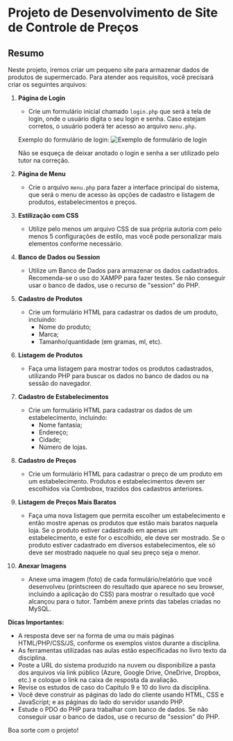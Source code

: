 # **Projeto de Desenvolvimento de Site de Controle de Preços**

## **Resumo**

Neste projeto, iremos criar um pequeno site para armazenar dados de produtos de supermercado. Para atender aos requisitos, você precisará criar os seguintes arquivos:

1. **Página de Login**
   - Crie um formulário inicial chamado `login.php` que será a tela de login, onde o usuário digita o seu login e senha. Caso estejam corretos, o usuário poderá ter acesso ao arquivo `menu.php`.

   Exemplo do formulário de login:
   ![Exemplo de formulário de login](https://exemplo/imagem.png)

   Não se esqueça de deixar anotado o login e senha a ser utilizado pelo tutor na correção.

2. **Página de Menu**
   - Crie o arquivo `menu.php` para fazer a interface principal do sistema, que será o menu de acesso às opções de cadastro e listagem de produtos, estabelecimentos e preços.

3. **Estilização com CSS**
   - Utilize pelo menos um arquivo CSS de sua própria autoria com pelo menos 5 configurações de estilo, mas você pode personalizar mais elementos conforme necessário.

4. **Banco de Dados ou Session**
   - Utilize um Banco de Dados para armazenar os dados cadastrados. Recomenda-se o uso do XAMPP para fazer testes. Se não conseguir usar o banco de dados, use o recurso de "session" do PHP.

5. **Cadastro de Produtos**
   - Crie um formulário HTML para cadastrar os dados de um produto, incluindo:
     - Nome do produto;
     - Marca;
     - Tamanho/quantidade (em gramas, ml, etc).

6. **Listagem de Produtos**
   - Faça uma listagem para mostrar todos os produtos cadastrados, utilizando PHP para buscar os dados no banco de dados ou na sessão do navegador.

7. **Cadastro de Estabelecimentos**
   - Crie um formulário HTML para cadastrar os dados de um estabelecimento, incluindo:
     - Nome fantasia;
     - Endereço;
     - Cidade;
     - Número de lojas.

8. **Cadastro de Preços**
   - Crie um formulário HTML para cadastrar o preço de um produto em um estabelecimento. Produtos e estabelecimentos devem ser escolhidos via Combobox, trazidos dos cadastros anteriores.

9. **Listagem de Preços Mais Baratos**
   - Faça uma nova listagem que permita escolher um estabelecimento e então mostre apenas os produtos que estão mais baratos naquela loja. Se o produto estiver cadastrado em apenas um estabelecimento, e este for o escolhido, ele deve ser mostrado. Se o produto estiver cadastrado em diversos estabelecimentos, ele só deve ser mostrado naquele no qual seu preço seja o menor.

10. **Anexar Imagens**
    - Anexe uma imagem (foto) de cada formulário/relatório que você desenvolveu (printscreen do resultado que aparece no seu browser, incluindo a aplicação do CSS) para mostrar o resultado que você alcançou para o tutor. Também anexe prints das tabelas criadas no MySQL.

**Dicas Importantes:**

- A resposta deve ser na forma de uma ou mais páginas HTML/PHP/CSS/JS, conforme os exemplos vistos durante a disciplina.
- As ferramentas utilizadas nas aulas estão especificadas no livro texto da disciplina.
- Poste a URL do sistema produzido na nuvem ou disponibilize a pasta dos arquivos via link público (Azure, Google Drive, OneDrive, Dropbox, etc.) e coloque o link na caixa de resposta da avaliação.
- Revise os estudos de caso do Capítulo 9 e 10 do livro da disciplina.
- Você deve construir as páginas do lado do cliente usando HTML, CSS e JavaScript; e as páginas do lado do servidor usando PHP.
- Estude o PDO do PHP para trabalhar com banco de dados. Se não conseguir usar o banco de dados, use o recurso de "session" do PHP.

Boa sorte com o projeto!

